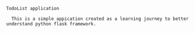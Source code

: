     TodoList application

      This is a simple appication created as a learning journey to better understand python flask framework.
